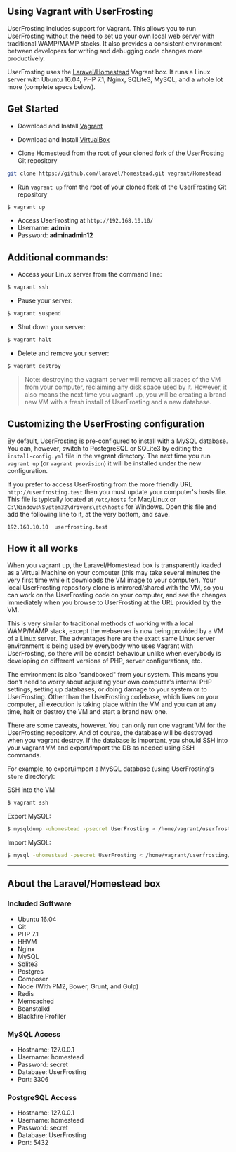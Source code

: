 ## Using Vagrant with UserFrosting

UserFrosting includes support for Vagrant. This allows you to run UserFrosting without the need to set up your own local web server with traditional WAMP/MAMP stacks. It also provides a consistent environment between developers for writing and debugging code changes more productively.

UserFrosting uses the [Laravel/Homestead](https://laravel.com/docs/5.6/homestead) Vagrant box. It runs a Linux server with Ubuntu 16.04, PHP 7.1, Nginx, SQLite3, MySQL, and a whole lot more (complete specs below).

## Get Started

* Download and Install [Vagrant](https://www.vagrantup.com/downloads.html)
* Download and Install [VirtualBox](https://www.virtualbox.org/wiki/Downloads)

* Clone Homestead from the root of your cloned fork of the UserFrosting Git repository

```sh
git clone https://github.com/laravel/homestead.git vagrant/Homestead
```

* Run `vagrant up` from the root of your cloned fork of the UserFrosting Git repository

```sh
$ vagrant up
```

* Access UserFrosting at `http://192.168.10.10/`
* Username: **admin**
* Password: **adminadmin12**

## Additional commands:
* Access your Linux server from the command line:

```sh
$ vagrant ssh
```

* Pause your server:

```sh
$ vagrant suspend
```

* Shut down your server:

```sh
$ vagrant halt
```

* Delete and remove your server:

```sh
$ vagrant destroy
```

> Note: destroying the vagrant server will remove all traces of the VM from your computer, reclaiming any disk space used by it. However, it also means the next time you vagrant up, you will be creating a brand new VM with a fresh install of UserFrosting and a new database.

## Customizing the UserFrosting configuration

By default, UserFrosting is pre-configured to install with a MySQL database. You can, however, switch to PostegreSQL or SQLite3 by editing the `install-config.yml` file in the vagrant directory. The next time you run `vagrant up` (or `vagrant provision`) it will be installed under the new configuration.

If you prefer to access UserFrosting from the more friendly URL `http://userfrosting.test` then you must update your computer's hosts file. This file is typically located at `/etc/hosts` for Mac/Linux or `C:\Windows\System32\drivers\etc\hosts` for Windows. Open this file and add the following line to it, at the very bottom, and save.

```
192.168.10.10  userfrosting.test
```

## How it all works

When you vagrant up, the Laravel/Homestead box is transparently loaded as a Virtual Machine on your computer (this may take several minutes the very first time while it downloads the VM image to your computer). Your local UserFrosting repository clone is mirrored/shared with the VM, so you can work on the UserFrosting code on your computer, and see the changes immediately when you browse to UserFrosting at the URL provided by the VM.

This is very similar to traditional methods of working with a local WAMP/MAMP stack, except the webserver is now being provided by a VM of a Linux server. The advantages here are the exact same Linux server environment is being used by everybody who uses Vagrant with UserFrosting, so there will be consist behaviour unlike when everybody is developing on different versions of PHP, server configurations, etc.

The environment is also "sandboxed" from your system. This means you don't need to worry about adjusting your own computer's internal PHP settings, setting up databases, or doing damage to your system or to UserFrosting. Other than the UserFrosting codebase, which lives on your computer, all execution is taking place within the VM and you can at any time, halt or destroy the VM and start a brand new one.

There are some caveats, however. You can only run one vagrant VM for the UserFrosting repository. And of course, the database will be destroyed when you vagrant destroy. If the database is important, you should SSH into your vagrant VM and export/import the DB as needed using SSH commands.

For example, to export/import a MySQL database (using UserFrosting's `store` directory):

SSH into the VM

```sh
$ vagrant ssh
```

Export MySQL:

```sh
$ mysqldump -uhomestead -psecret UserFrosting > /home/vagrant/userfrosting/userfrosting.sql
```

Import MySQL:

```sh
$ mysql -uhomestead -psecret UserFrosting < /home/vagrant/userfrosting/userfrosting.sql
```

---

## About the Laravel/Homestead box

### Included Software

* Ubuntu 16.04
* Git
* PHP 7.1
* HHVM
* Nginx
* MySQL
* Sqlite3
* Postgres
* Composer
* Node (With PM2, Bower, Grunt, and Gulp)
* Redis
* Memcached
* Beanstalkd
* Blackfire Profiler

### MySQL Access

- Hostname: 127.0.0.1
- Username: homestead
- Password: secret
- Database: UserFrosting
- Port: 3306

### PostgreSQL Access

- Hostname: 127.0.0.1
- Username: homestead
- Password: secret
- Database: UserFrosting
- Port: 5432
